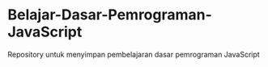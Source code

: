 # Belajar-Dasar-Pemrograman-JavaScript
Repository untuk menyimpan pembelajaran dasar pemrograman JavaScript
